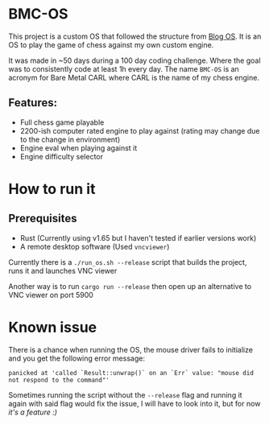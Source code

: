 # BMC-OS

This project is a custom OS that followed the structure from [Blog OS](https://github.com/phil-opp/blog_os). It is an OS to play the game of chess against my own custom engine.

It was made in ~50 days during a 100 day coding challenge. Where the goal was to consistently code at least 1h every day. The name `BMC-OS` is an acronym for Bare Metal CARL where CARL is the name of my chess engine.

## Features:
- Full chess game playable
- 2200-ish computer rated engine to play against (rating may change due to the change in environment)
- Engine eval when playing against it
- Engine difficulty selector


# How to run it
## Prerequisites
- Rust (Currently using v1.65 but I haven't tested if earlier versions work)
- A remote desktop software (Used `vncviewer`)

Currently there is a `./run_os.sh --release` script that builds the project, runs it and launches VNC viewer

Another way is to run `cargo run --release` then open up an alternative to VNC viewer on port 5900

# Known issue
There is a chance when running the OS, the mouse driver fails to initialize and you get the following error message:

```
panicked at 'called `Result::unwrap()` on an `Err` value: "mouse did not respond to the command"'
```

Sometimes running the script without the `--release` flag and running it again with said flag would fix the issue, I will have to look into it, but for now *it's a feature :)*
